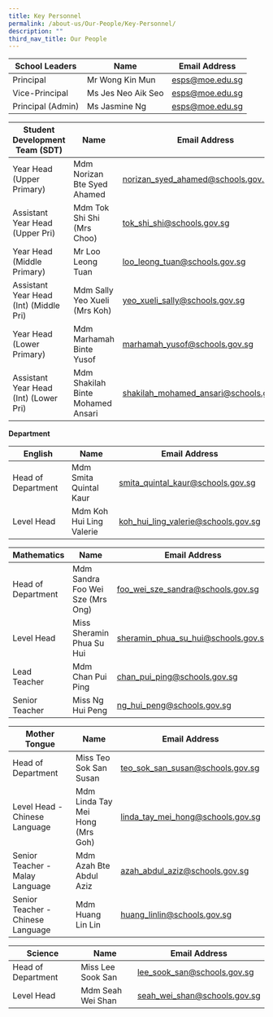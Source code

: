 ```yaml
---
title: Key Personnel
permalink: /about-us/Our-People/Key-Personnel/
description: ""
third_nav_title: Our People
---
```

| School Leaders | Name | Email Address |
| -------- | -------- | -------- |
| Principal     | Mr Wong Kin Mun     | esps@moe.edu.sg     |
|Vice-Principal   | Ms Jes Neo Aik Seo   | esps@moe.edu.sg     |
| Principal (Admin)  | 	Ms Jasmine Ng     | esps@moe.edu.sg     |

| Student Development Team (SDT) | Name | Email Address |
| -------- | -------- | -------- |
|Year Head (Upper Primary)|	Mdm Norizan Bte Syed Ahamed |[norizan_syed_ahamed@schools.gov.sg ](mailto:norizan_syed_ahamed@schools.gov.sg )
|Assistant Year Head (Upper Pri)|Mdm Tok Shi Shi (Mrs Choo)|[tok_shi_shi@schools.gov.sg](mailto:tok_shi_shi@schools.gov.sg)
|Year Head (Middle Primary)|Mr Loo Leong Tuan|[loo\_leong\_tuan@schools.gov.sg](mailto:loo_leong_tuan@schools.gov.sg)
|Assistant Year Head (Int) (Middle Pri)|Mdm Sally Yeo Xueli (Mrs Koh)|[yeo_xueli_sally@schools.gov.sg ](mailto:yeo_xueli_sally@schools.gov.sg )
|Year Head (Lower Primary)|Mdm Marhamah Binte Yusof|[marhamah_yusof@schools.gov.sg](mailto:marhamah_yusof@schools.gov.sg)
|Assistant Year Head (Int) (Lower Pri)|Mdm Shakilah Binte Mohamed Ansari|[shakilah_mohamed_ansari@schools.gov.sg](mailto:shakilah_mohamed_ansari@schools.gov.sg)

**Department**

| English| Name | Email Address |
| -------- | -------- | -------- |
|Head of Department|Mdm Smita Quintal Kaur|[smita_quintal_kaur@schools.gov.sg](mailto:smita_quintal_kaur@schools.gov.sg)
|Level Head|Mdm Koh Hui Ling Valerie|[koh_hui_ling_valerie@schools.gov.sg](mailto:koh_hui_ling_valerie@schools.gov.sg)

| Mathematics | Name | Email Address |
| -------- | -------- | -------- |
|Head of Department|Mdm Sandra Foo Wei Sze (Mrs Ong)|[	foo_wei_sze_sandra@schools.gov.sg ](mailto:foo_wei_sze_sandra@schools.gov.sg)
|Level Head|	Miss Sheramin Phua Su Hui |[sheramin_phua_su_hui@schools.gov.sg](mailto:sheramin_phua_su_hui@schools.gov.sg)
|Lead Teacher|Mdm Chan Pui Ping|[	chan_pui_ping@schools.gov.sg](mailto:chan_pui_ping@schools.gov.sg)
|Senior Teacher|Miss Ng Hui Peng|[ng\_hui\_peng@schools.gov.sg](mailto:ng_hui_peng@schools.gov.sg)

| Mother Tongue  | Name | Email Address |
| -------- | -------- | -------- |
|Head of Department |	Miss Teo Sok San Susan |[teo_sok_san_susan@schools.gov.sg](mailto:teo_sok_san_susan@schools.gov.sg)
|Level Head - Chinese Language|Mdm Linda Tay Mei Hong (Mrs Goh)|[linda_tay_mei_hong@schools.gov.sg](mailto:linda_tay_mei_hong@schools.gov.sg)
|Senior Teacher - Malay Language|Mdm Azah Bte Abdul Aziz|[azah_abdul_aziz@schools.gov.sg](mailto:azah_abdul_aziz@schools.gov.sg)
|Senior Teacher - Chinese Language|Mdm Huang Lin Lin|[huang_linlin@schools.gov.sg](mailto:huang_linlin@schools.gov.sg)

|Science | Name | Email Address |
| -------- | -------- | -------- |
|Head of Department|Miss Lee Sook San|[lee_sook_san@schools.gov.sg](mailto:lee_sook_san@schools.gov.sg)
|Level Head|Mdm Seah Wei Shan|[seah_wei_shan@schools.gov.sg](mailto:seah_wei_shan@schools.gov.sg)
